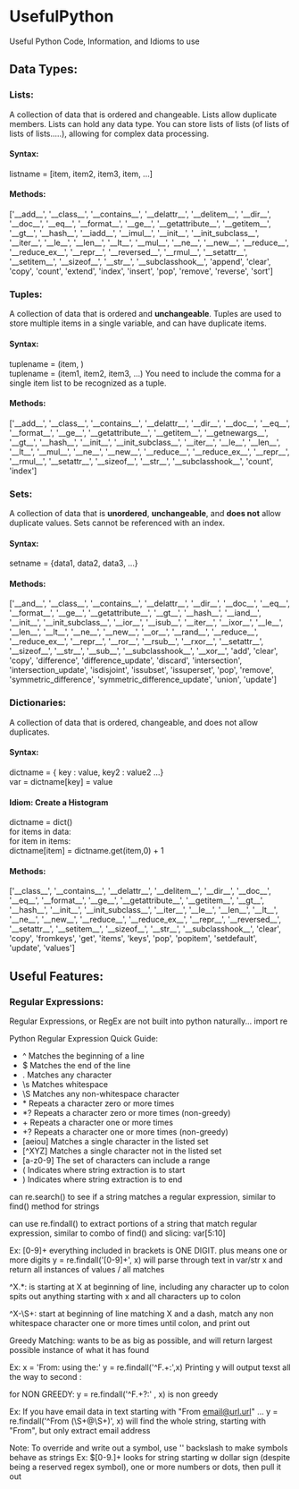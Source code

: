 # UsefulPython
Useful Python Code, Information, and Idioms to use


## Data Types:
### Lists:
A collection of data that is ordered and changeable. Lists allow duplicate members. Lists can hold any data type.
You can store lists of lists (of lists of lists of lists.....), allowing for complex data processing.

#### Syntax:
listname = [item, item2, item3, item, ...]


#### Methods:
['\_\_add__', '\_\_class__', '\_\_contains__', '\_\_delattr__', '\_\_delitem__', '\_\_dir__', '\_\_doc__', '\_\_eq__', '\_\_format\_\_', '\_\_ge__', '\_\_getattribute\_\_', '\_\_getitem__', '\_\_gt__', '\_\_hash__', '\_\_iadd__', '\_\_imul__', '\_\_init__', '\_\_init_subclass__', '\_\_iter__', '\_\_le__', '\_\_len__', '\_\_lt__', '\_\_mul__', '\_\_ne__', '\_\_new__', '\_\_reduce__', '\_\_reduce_ex__', '\_\_repr__', '\_\_reversed__', '\_\_rmul__', '\_\_setattr__', '\_\_setitem__', '\_\_sizeof__', '\_\_str__', '\_\_subclasshook__', 'append', 'clear', 'copy', 'count', 'extend', 'index', 'insert', 'pop', 'remove', 'reverse', 'sort']

### Tuples:
A collection of data that is ordered and **unchangeable**. Tuples are used to store multiple items in a single variable, and can have duplicate items.

#### Syntax:
tuplename = (item, )  
tuplename = (item1, item2, item3, ...)
You need to include the comma for a single item list to be recognized as a tuple.  

#### Methods:
['\_\_add__', '\_\_class__', '\_\_contains__', '\_\_delattr__', '\_\_dir__', '\_\_doc__', '\_\_eq__', '\_\_format__', '\_\_ge__', '\_\_getattribute__', '\_\_getitem__', '\_\_getnewargs__', '\_\_gt__', '\_\_hash__', '\_\_init__', '\_\_init_subclass__', '\_\_iter__', '\_\_le__', '\_\_len__', '\_\_lt__', '\_\_mul__', '\_\_ne__', '\_\_new__', '\_\_reduce__', '\_\_reduce_ex__', '\_\_repr__', '\_\_rmul__', '\_\_setattr__', '\_\_sizeof__', '\_\_str__', '\_\_subclasshook__', 'count', 'index']

### Sets:
A collection of data that is **unordered**, **unchangeable**, and **does not** allow duplicate values. Sets cannot be referenced with an index.

#### Syntax:
setname = {data1, data2, data3, ...}

#### Methods:
['\_\_and__', '\_\_class__', '\_\_contains__', '\_\_delattr__', '\_\_dir__', '\_\_doc__', '\_\_eq__', '\_\_format__', '\_\_ge__', '\_\_getattribute__', '\_\_gt__', '\_\_hash__', '\_\_iand__', '\_\_init__', '\_\_init_subclass__', '\_\_ior__', '\_\_isub__', '\_\_iter__', '\_\_ixor__', '\_\_le__', '\_\_len__', '\_\_lt__', '\_\_ne__', '\_\_new__', '\_\_or__', '\_\_rand__', '\_\_reduce__', '\_\_reduce_ex__', '\_\_repr__', '\_\_ror__', '\_\_rsub__', '\_\_rxor__', '\_\_setattr__', '\_\_sizeof__', '\_\_str__', '\_\_sub__', '\_\_subclasshook__', '\_\_xor__', 'add', 'clear', 'copy', 'difference', 'difference_update', 'discard', 'intersection', 'intersection_update', 'isdisjoint', 'issubset', 'issuperset', 'pop', 'remove', 'symmetric_difference', 'symmetric_difference_update', 'union', 'update']

### Dictionaries:
A collection of data that is ordered, changeable, and does not allow duplicates.

#### Syntax:
dictname = { key : value,  key2 : value2 ...}  
var = dictname[key] = value

#### Idiom: Create a Histogram
dictname = dict()  
for items in data:  
  for item in items:  
    dictname[item] = dictname.get(item,0) + 1

#### Methods:
['\_\_class__', '\_\_contains__', '\_\_delattr__', '\_\_delitem__', '\_\_dir__', '\_\_doc__', '\_\_eq__', '\_\_format__', '\_\_ge__', '\_\_getattribute__', '\_\_getitem__', '\_\_gt__', '\_\_hash__', '\_\_init__', '\_\_init_subclass__', '\_\_iter__', '\_\_le__', '\_\_len__', '\_\_lt__', '\_\_ne__', '\_\_new__', '\_\_reduce__', '\_\_reduce_ex__', '\_\_repr__', '\_\_reversed__', '\_\_setattr__', '\_\_setitem__', '\_\_sizeof__', '\_\_str__', '\_\_subclasshook__', 'clear', 'copy', 'fromkeys', 'get', 'items', 'keys', 'pop', 'popitem', 'setdefault', 'update', 'values']

## Useful Features:


### Regular Expressions:
Regular Expressions, or RegEx are not built into python naturally... import re

Python Regular Expression Quick Guide:
* ^        Matches the beginning of a line
* $        Matches the end of the line
* .        Matches any character
* \s       Matches whitespace
* \S       Matches any non-whitespace character
* \*        Repeats a character zero or more times
* *?       Repeats a character zero or more times (non-greedy)
* \+        Repeats a character one or more times
* +?       Repeats a character one or more times (non-greedy)
* [aeiou]  Matches a single character in the listed set
* [^XYZ]   Matches a single character not in the listed set
* [a-z0-9] The set of characters can include a range
* (        Indicates where string extraction is to start
* )        Indicates where string extraction is to end

can re.search() to see if a string matches a regular expression, similar to find() method for strings

can use re.findall() to extract portions of a string that match regular expression, similar to combo of find() and slicing: var[5:10]

Ex:
[0-9]+
everything included in brackets is ONE DIGIT. plus means one or more digits
y = re.findall('[0-9]+', x)
will parse through text in var/str x and return all instances of values / all matches

^X.*: is starting at X at beginning of line, including any character up to colon
spits out anything starting with x and all characters up to colon

^X-\S+:
start at beginning of line matching X and a dash, match any non whitespace character one or more times until colon, and print out


Greedy Matching: wants to be as big as possible, and will return largest possible instance of what it has found

Ex:
x = 'From: using the:'
y = re.findall('^F.+:',x)
Printing y will output texst all the way to second :

for NON GREEDY:
y = re.findall('^F.+?:' , x) is non greedy

Ex:
If you have email data in text starting with "From email@url.url" ... 
y = re.findall('^From (\S+@\S+)', x)
will find the whole string, starting with "From", but only extract email address

Note: To override and write out a symbol, use '\' backslash to make symbols behave as strings
Ex: \$[0-9.]+
looks for string starting w dollar sign (despite being a reserved regex symbol), one or more numbers or dots, then pull it out

